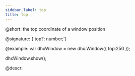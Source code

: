 ```yaml
---
sidebar_label: top
title: top
---          
```


@short: the top coordinate of a window position

@signature: {'top?: number;'}

@example:
var dhxWindow = new dhx.Window({
    top:250
});

dhxWindow.show();


@descr: 



